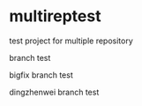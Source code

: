 # multireptest
test project for multiple repository

branch test

bigfix branch test

dingzhenwei branch test
